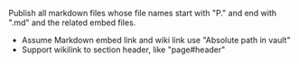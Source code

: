 Publish all markdown files whose file names start with "P." and end with ".md" and the related embed files.

- Assume Markdown embed link and wiki link use "Absolute path in vault"
- Support wikilink to section header, like "page#header"
